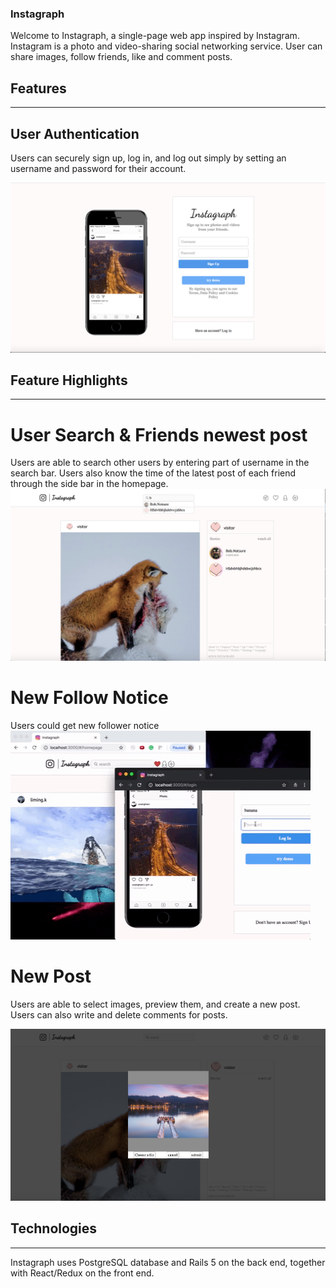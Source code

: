 ### Instagraph

Welcome to Instagraph, a single-page web app inspired by Instagram. Instagram is a photo and video-sharing social networking service. User can share images, follow friends, like and comment posts.

## Features
---

## User Authentication
Users can securely sign up, log in, and log out simply by setting an username and password for their account.

![Image description](instagraph_readme_images/auth.png)

## Feature Highlights
---
# User Search & Friends newest post
Users are able to search other users by entering part of username in the search bar.
Users also know the time of the latest post of each friend through the side bar in the homepage.
![Image description](instagraph_readme_images/search_and_friendspost.png)

# New Follow Notice
Users could get new follower notice
![Image description](instagraph_readme_images/giphy.gif)

# New Post
Users are able to select images, preview them, and create a new post. Users can also write and delete comments for posts.

![Image description](instagraph_readme_images/new_post.png)

## Technologies
---
Instagraph uses PostgreSQL database and Rails 5 on the back end, together with React/Redux on the front end.
